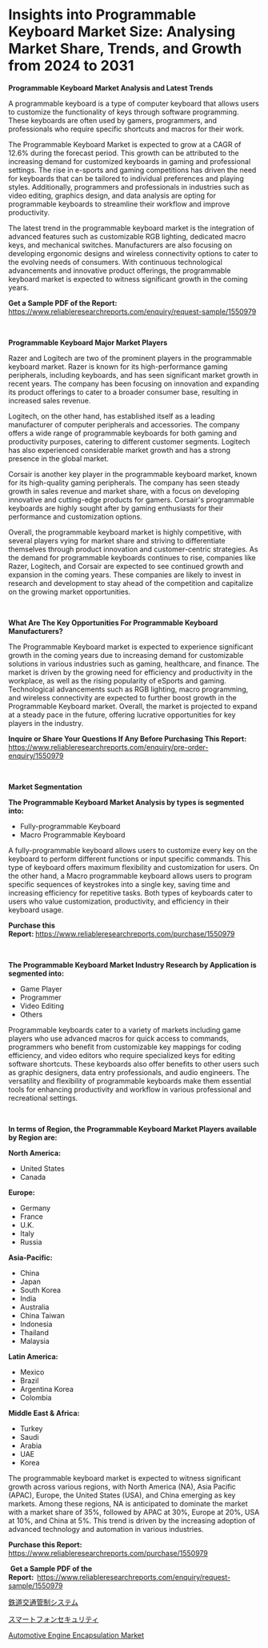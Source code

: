 <p><h1>Insights into Programmable Keyboard Market Size: Analysing Market Share, Trends, and Growth from 2024 to 2031</h1></p><p><strong>Programmable Keyboard Market Analysis and Latest Trends</strong></p>
<p><p>A programmable keyboard is a type of computer keyboard that allows users to customize the functionality of keys through software programming. These keyboards are often used by gamers, programmers, and professionals who require specific shortcuts and macros for their work.</p><p>The Programmable Keyboard Market is expected to grow at a CAGR of 12.6% during the forecast period. This growth can be attributed to the increasing demand for customized keyboards in gaming and professional settings. The rise in e-sports and gaming competitions has driven the need for keyboards that can be tailored to individual preferences and playing styles. Additionally, programmers and professionals in industries such as video editing, graphics design, and data analysis are opting for programmable keyboards to streamline their workflow and improve productivity.</p><p>The latest trend in the programmable keyboard market is the integration of advanced features such as customizable RGB lighting, dedicated macro keys, and mechanical switches. Manufacturers are also focusing on developing ergonomic designs and wireless connectivity options to cater to the evolving needs of consumers. With continuous technological advancements and innovative product offerings, the programmable keyboard market is expected to witness significant growth in the coming years.</p></p>
<p><strong>Get a Sample PDF of the Report:&nbsp;</strong> <a href="https://www.reliableresearchreports.com/enquiry/request-sample/1550979">https://www.reliableresearchreports.com/enquiry/request-sample/1550979</a></p>
<p>&nbsp;</p>
<p><strong>Programmable Keyboard Major Market Players</strong></p>
<p><p>Razer and Logitech are two of the prominent players in the programmable keyboard market. Razer is known for its high-performance gaming peripherals, including keyboards, and has seen significant market growth in recent years. The company has been focusing on innovation and expanding its product offerings to cater to a broader consumer base, resulting in increased sales revenue.</p><p>Logitech, on the other hand, has established itself as a leading manufacturer of computer peripherals and accessories. The company offers a wide range of programmable keyboards for both gaming and productivity purposes, catering to different customer segments. Logitech has also experienced considerable market growth and has a strong presence in the global market.</p><p>Corsair is another key player in the programmable keyboard market, known for its high-quality gaming peripherals. The company has seen steady growth in sales revenue and market share, with a focus on developing innovative and cutting-edge products for gamers. Corsair's programmable keyboards are highly sought after by gaming enthusiasts for their performance and customization options.</p><p>Overall, the programmable keyboard market is highly competitive, with several players vying for market share and striving to differentiate themselves through product innovation and customer-centric strategies. As the demand for programmable keyboards continues to rise, companies like Razer, Logitech, and Corsair are expected to see continued growth and expansion in the coming years. These companies are likely to invest in research and development to stay ahead of the competition and capitalize on the growing market opportunities.</p></p>
<p>&nbsp;</p>
<p><strong>What Are The Key Opportunities For Programmable Keyboard Manufacturers?</strong></p>
<p><p>The Programmable Keyboard market is expected to experience significant growth in the coming years due to increasing demand for customizable solutions in various industries such as gaming, healthcare, and finance. The market is driven by the growing need for efficiency and productivity in the workplace, as well as the rising popularity of eSports and gaming. Technological advancements such as RGB lighting, macro programming, and wireless connectivity are expected to further boost growth in the Programmable Keyboard market. Overall, the market is projected to expand at a steady pace in the future, offering lucrative opportunities for key players in the industry.</p></p>
<p><strong>Inquire or Share Your Questions If Any Before Purchasing This Report:</strong> <a href="https://www.reliableresearchreports.com/enquiry/pre-order-enquiry/1550979">https://www.reliableresearchreports.com/enquiry/pre-order-enquiry/1550979</a></p>
<p>&nbsp;</p>
<p><strong>Market Segmentation</strong></p>
<p><strong>The Programmable Keyboard Market Analysis by types is segmented into:</strong></p>
<p><ul><li>Fully-programmable Keyboard</li><li>Macro Programmable Keyboard</li></ul></p>
<p><p>A fully-programmable keyboard allows users to customize every key on the keyboard to perform different functions or input specific commands. This type of keyboard offers maximum flexibility and customization for users. On the other hand, a Macro programmable keyboard allows users to program specific sequences of keystrokes into a single key, saving time and increasing efficiency for repetitive tasks. Both types of keyboards cater to users who value customization, productivity, and efficiency in their keyboard usage.</p></p>
<p><strong>Purchase this Report:&nbsp;</strong><a href="https://www.reliableresearchreports.com/purchase/1550979">https://www.reliableresearchreports.com/purchase/1550979</a></p>
<p>&nbsp;</p>
<p><strong>The Programmable Keyboard Market Industry Research by Application is segmented into:</strong></p>
<p><ul><li>Game Player</li><li>Programmer</li><li>Video Editing</li><li>Others</li></ul></p>
<p><p>Programmable keyboards cater to a variety of markets including game players who use advanced macros for quick access to commands, programmers who benefit from customizable key mappings for coding efficiency, and video editors who require specialized keys for editing software shortcuts. These keyboards also offer benefits to other users such as graphic designers, data entry professionals, and audio engineers. The versatility and flexibility of programmable keyboards make them essential tools for enhancing productivity and workflow in various professional and recreational settings.</p></p>
<p>&nbsp;</p>
<p><strong>In terms of Region, the Programmable Keyboard Market Players available by Region are:</strong></p>
<p>
    <p> <strong> North America: </strong>
        <ul>
            <li>United States</li>
            <li>Canada</li>
        </ul>
        </p> 
    <p> <strong> Europe: </strong>
        <ul>
            <li>Germany</li>
            <li>France</li>
            <li>U.K.</li>
            <li>Italy</li>
            <li>Russia</li>
        </ul>
        </p> 
    <p> <strong> Asia-Pacific: </strong>
        <ul>
            <li>China</li>
            <li>Japan</li>
            <li>South Korea</li>
            <li>India</li>
            <li>Australia</li>
            <li>China Taiwan</li>
            <li>Indonesia</li>
            <li>Thailand</li>
            <li>Malaysia</li>
        </ul>
        </p> 
    <p> <strong> Latin America: </strong>
        <ul>
            <li>Mexico</li>
            <li>Brazil</li>
            <li>Argentina Korea</li>
            <li>Colombia</li>
        </ul>
        </p> 
    <p> <strong> Middle East & Africa: </strong>
        <ul>
            <li>Turkey</li>
            <li>Saudi</li>
            <li>Arabia</li>
            <li>UAE</li>
            <li>Korea</li>
        </ul>
    </p>
    </p>
<p><p>The programmable keyboard market is expected to witness significant growth across various regions, with North America (NA), Asia Pacific (APAC), Europe, the United States (USA), and China emerging as key markets. Among these regions, NA is anticipated to dominate the market with a market share of 35%, followed by APAC at 30%, Europe at 20%, USA at 10%, and China at 5%. This trend is driven by the increasing adoption of advanced technology and automation in various industries.</p></p>
<p><strong>Purchase this Report: </strong><a href="https://www.reliableresearchreports.com/purchase/1550979">https://www.reliableresearchreports.com/purchase/1550979</a></p>
<p>&nbsp;<strong>Get a Sample PDF of the Report:&nbsp;&nbsp;</strong><a href="https://www.reliableresearchreports.com/enquiry/request-sample/1550979">https://www.reliableresearchreports.com/enquiry/request-sample/1550979</a></p>
<p><strong></strong></p>
<p><p><a href="https://medium.com/@tigerprawn1996/%E5%88%97%E8%BB%8A%E4%BA%A4%E9%80%9A%E7%AE%A1%E7%90%86%E3%82%B7%E3%82%B9%E3%83%86%E3%83%A0%E3%81%AE%E5%B8%82%E5%A0%B4%E8%AA%BF%E6%9F%BB%E3%83%AC%E3%83%9D%E3%83%BC%E3%83%88-%E3%81%9D%E3%81%AE%E6%AD%B4%E5%8F%B2%E3%81%A82031%E5%B9%B4%E3%81%BE%E3%81%A7%E3%81%AE%E4%BA%88%E6%B8%AC-01861a19d536">鉄道交通管制システム</a></p><p><a href="https://medium.com/@amarart56456/%E3%82%B9%E3%83%9E%E3%83%BC%E3%83%88%E3%83%95%E3%82%A9%E3%83%B3%E3%82%BB%E3%82%AD%E3%83%A5%E3%83%AA%E3%83%86%E3%82%A3%E5%B8%82%E5%A0%B4%E3%81%AF-%E5%B8%82%E5%A0%B4%E3%82%B7%E3%82%A7%E3%82%A2-%E5%B8%82%E5%A0%B4%E5%8B%95%E5%90%91-%E5%B8%82%E5%A0%B4%E6%88%90%E9%95%B7%E3%81%AB%E9%96%A2%E3%81%99%E3%82%8B%E6%83%85%E5%A0%B1%E3%82%92%E6%8F%90%E4%BE%9B%E3%81%97%E3%81%A6%E3%81%84%E3%81%BE%E3%81%99-eadce6480e4f">スマートフォンセキュリティ</a></p><p><a href="https://crocus-run-b5a.notion.site/Automotive-Engine-Encapsulation-Market-Size-Growth-Outlook-from-2024-to-2031-projecting-at-Market--60cc0b57b98544409dd0914c8dfb8604">Automotive Engine Encapsulation Market</a></p></p>